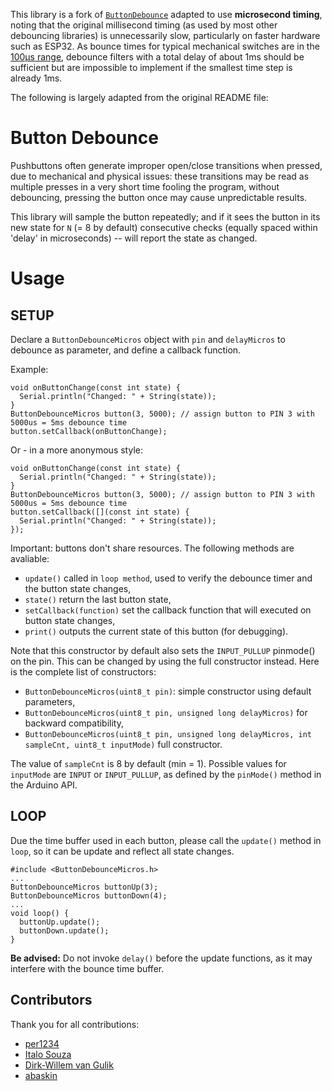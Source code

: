This library is a fork of [`ButtonDebounce`](https://github.com/maykon/ButtonDebounce) adapted to use **microsecond timing**, noting that the original millisecond timing
(as used by most other debouncing libraries) is unnecessarily slow, particularly on faster hardware such as ESP32.
As bounce times for typical mechanical switches are in the 
[100μs range](https://forum.arduino.cc/t/debouncing-a-switch-on-an-interrupt-pin/632166/3), 
debounce filters with a total delay of about 1ms should be sufficient but
are impossible to implement if the smallest time step is already 1ms.

The following is largely adapted from the original README file:

# Button Debounce 

Pushbuttons often generate improper open/close transitions when pressed, due to mechanical and physical issues: these transitions may be read as multiple presses in a very short time fooling the program, without debouncing, pressing the button once may cause unpredictable results.

This library will sample the button repeatedly; and if it sees the button in its new state for `N` (= 8 by default) consecutive checks (equally spaced within 'delay' in microseconds) -- will report the state as changed.

 Usage
============

## SETUP


Declare a `ButtonDebounceMicros` object with `pin` and `delayMicros` to debounce as parameter, and define a callback function.

Example:

```
void onButtonChange(const int state) {
  Serial.println("Changed: " + String(state));
}
ButtonDebounceMicros button(3, 5000); // assign button to PIN 3 with 5000us = 5ms debounce time
button.setCallback(onButtonChange);
```

Or - in a more anonymous style:

```
void onButtonChange(const int state) {
  Serial.println("Changed: " + String(state));
}
ButtonDebounceMicros button(3, 5000); // assign button to PIN 3 with 5000us = 5ms debounce time
button.setCallback([](const int state) {
  Serial.println("Changed: " + String(state));
});
```

Important: buttons don't share resources. The following methods are avaliable:

* `update()` called in `loop method`, used to verify the debounce timer and the button state changes,
* `state()` return the last button state,
* `setCallback(function)` set the callback function that will executed on button state changes,
* `print()` outputs the current state of this button (for debugging).

Note that this constructor by default also sets the `INPUT_PULLUP` pinmode() on the pin. 
This can be changed by using the full constructor instead. Here is the complete list of constructors:

* `ButtonDebounceMicros(uint8_t pin)`: simple constructor using default parameters,
* `ButtonDebounceMicros(uint8_t pin, unsigned long delayMicros)` for backward compatibility,
* `ButtonDebounceMicros(uint8_t pin, unsigned long delayMicros, int sampleCnt, uint8_t inputMode)` full constructor.

The value of `sampleCnt` is 8 by default (min = 1).
Possible values for `inputMode` are `INPUT` or `INPUT_PULLUP`, as defined by the `pinMode()` method
in the Arduino API.

## LOOP

Due the time buffer used in each button, please call the `update()` method in `loop`, so it can be update and reflect all state changes.
```
#include <ButtonDebounceMicros.h>
...
ButtonDebounceMicros buttonUp(3);
ButtonDebounceMicros buttonDown(4);
...
void loop() {
  buttonUp.update();
  buttonDown.update();
}
```
**Be advised:** Do not invoke `delay()` before the update functions, as it may interfere with the bounce time buffer.

## Contributors

Thank you for all contributions:

* [per1234](https://github.com/per1234)
* [Italo Souza](https://github.com/italosouza)
* [Dirk-Willem van Gulik](https://github.com/dirkx)
* [abaskin](https://github.com/abaskin)
